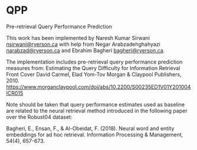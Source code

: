 # QPP
Pre-retrieval Query Performance Prediction

This work has been implemented by Naresh Kumar Sirwani <nsirwani@ryerson.ca> with help from Negar Arabzadehghahyazi <narabzad@ryerson.ca> and Ebrahim Bagheri <bagheri@ryerson.ca>.

The implementation includes pre-retrieval query performance prediction measures from: Estimating the Query Difficulty for Information Retrieval Front Cover David Carmel, Elad Yom-Tov Morgan & Claypool Publishers, 2010.
https://www.morganclaypool.com/doi/abs/10.2200/S00235ED1V01Y201004ICR015

Note should be taken that query performance estimates used as baseline are related to the neural retrieval method introduced in the following paper over the Robust04 dataset: 

Bagheri, E., Ensan, F., & Al-Obeidat, F. (2018). Neural word and entity embeddings for ad hoc retrieval. Information Processing & Management, 54(4), 657-673.
